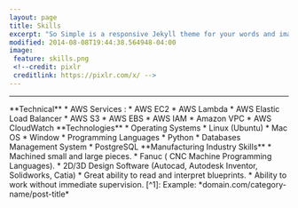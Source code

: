 ```yaml
---
layout: page
title: Skills
excerpt: "So Simple is a responsive Jekyll theme for your words and images."
modified: 2014-08-08T19:44:38.564948-04:00
image:
 feature: skills.png
 <!--credit: pixlr
 creditlink: https://pixlr.com/x/ -->
---
```

<!--Looking for a simple, responsive, theme for your Jekyll powered blog? Well look no further. Here be **So Simple Theme**, the follow up to [**Minimal Mistakes**](http://mmistakes.github.io/minimal-mistakes) --- by designer slash illustrator [Michael Rose](http://mademistakes.com).-->
<hr/>
**Technical**
  * AWS Services :
     * AWS EC2
     * AWS Lambda
     * AWS Elastic Load Balancer
     * AWS S3
     * AWS EBS
     * AWS IAM
     * Amazon VPC
     * AWS CloudWatch
**Technologies**
  * Operating Systems
     * Linux (Ubuntu)
     * Mac OS
     * Window
  * Programming Languages
     * Python
  * Databases Management System
     * PostgreSQL
**Manufacturing Industry Skills**
  * Machined small and large pieces.
  * Fanuc ( CNC Machine Programming Languages).
  * 2D/3D Design Software (Autocad, Autodesk Inventor, Solidworks, Catia)
  * Great ability to read and interpret blueprints.
  * Ability to work without immediate supervision.
[^1]: Example: *domain.com/category-name/post-title*
